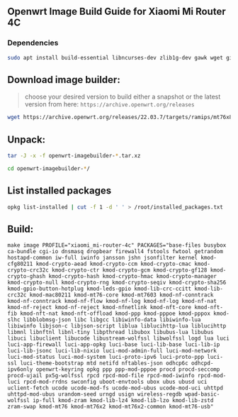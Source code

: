 ## Openwrt Image Build Guide for Xiaomi Mi Router 4C

### Dependencies 
```sh
sudo apt install build-essential libncurses-dev zlib1g-dev gawk wget git gettext libssl-dev xsltproc rsync wget unzip python3 python3-distutils -y
```
## Download image builder:
   > choose your desired version to build either a snapshot or the latest version from here: `https://archive.openwrt.org/releases`
```sh
wget https://archive.openwrt.org/releases/22.03.7/targets/ramips/mt76x8/openwrt-imagebuilder-22.03.7-ramips-mt76x8.Linux-x86_64.tar.xz
```
## Unpack:
```sh
tar -J -x -f openwrt-imagebuilder-*.tar.xz
```
```sh
cd openwrt-imagebuilder-*/
```     
## List installed packages
```sh
opkg list-installed | cut -f 1 -d ' ' > /root/installed_packages.txt
```
## Build:

`make image PROFILE="xiaomi_mi-router-4c" PACKAGES="base-files busybox ca-bundle cgi-io dnsmasq dropbear firewall4 fstools fwtool getrandom hostapd-common iw-full iwinfo jansson jshn jsonfilter kernel kmod-cfg80211 kmod-crypto-aead kmod-crypto-ccm kmod-crypto-cmac kmod-crypto-crc32c kmod-crypto-ctr kmod-crypto-gcm kmod-crypto-gf128 kmod-crypto-ghash kmod-crypto-hash kmod-crypto-hmac kmod-crypto-manager kmod-crypto-null kmod-crypto-rng kmod-crypto-seqiv kmod-crypto-sha256 kmod-gpio-button-hotplug kmod-leds-gpio kmod-lib-crc-ccitt kmod-lib-crc32c kmod-mac80211 kmod-mt76-core kmod-mt7603 kmod-nf-conntrack kmod-nf-conntrack kmod-nf-flow kmod-nf-log kmod-nf-log kmod-nf-nat kmod-nf-reject kmod-nf-reject kmod-nfnetlink kmod-nft-core kmod-nft-fib kmod-nft-nat kmod-nft-offload kmod-ppp kmod-pppoe kmod-pppox kmod-slhc libblobmsg-json libc libgcc libiwinfo-data libiwinfo-lua libiwinfo libjson-c libjson-script liblua liblucihttp-lua liblucihttp libmnl libnftnl libnl-tiny libpthread libubox libubus-lua libubus libuci libuclient libucode libustream-wolfssl libwolfssl logd lua luci luci-app-firewall luci-app-opkg luci-base luci-lib-base luci-lib-ip luci-lib-jsonc luci-lib-nixio luci-mod-admin-full luci-mod-network luci-mod-status luci-mod-system luci-proto-ipv6 luci-proto-ppp luci-ssl luci-theme-bootstrap mtd netifd nftables-json odhcp6c odhcpd-ipv6only openwrt-keyring opkg ppp ppp-mod-pppoe procd procd-seccomp procd-ujail px5g-wolfssl rpcd rpcd-mod-file rpcd-mod-iwinfo rpcd-mod-luci rpcd-mod-rrdns swconfig uboot-envtools ubox ubus ubusd uci uclient-fetch ucode ucode-mod-fs ucode-mod-ubus ucode-mod-uci uhttpd uhttpd-mod-ubus urandom-seed urngd usign wireless-regdb wpad-basic-wolfssl ip-full kmod-zram kmod-lib-lz4 kmod-lib-lzo kmod-lib-zstd zram-swap kmod-mt76 kmod-mt76x2 kmod-mt76x2-common kmod-mt76-usb"`

